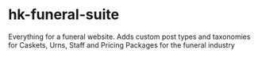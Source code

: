 # hk-funeral-suite
Everything for a funeral website. Adds custom post types and taxonomies for Caskets, Urns, Staff and Pricing Packages for the funeral industry
